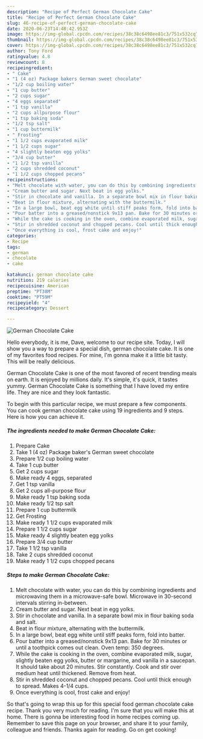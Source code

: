 ```yaml
---
description: "Recipe of Perfect German Chocolate Cake"
title: "Recipe of Perfect German Chocolate Cake"
slug: 46-recipe-of-perfect-german-chocolate-cake
date: 2020-06-23T14:48:42.953Z
image: https://img-global.cpcdn.com/recipes/38c38c6498ee81c3/751x532cq70/german-chocolate-cake-recipe-main-photo.jpg
thumbnail: https://img-global.cpcdn.com/recipes/38c38c6498ee81c3/751x532cq70/german-chocolate-cake-recipe-main-photo.jpg
cover: https://img-global.cpcdn.com/recipes/38c38c6498ee81c3/751x532cq70/german-chocolate-cake-recipe-main-photo.jpg
author: Tony Ford
ratingvalue: 4.8
reviewcount: 8
recipeingredient:
- " Cake"
- "1 (4 oz) Package bakers German sweet chocolate"
- "1/2 cup boiling water"
- "1 cup butter"
- "2 cups sugar"
- "4 eggs separated"
- "1 tsp vanilla"
- "2 cups allpurpose flour"
- "1 tsp baking soda"
- "1/2 tsp salt"
- "1 cup buttermilk"
- " Frosting"
- "1 1/2 cups evaporated milk"
- "1 1/2 cups sugar"
- "4 slightly beaten egg yolks"
- "3/4 cup butter"
- "1 1/2 tsp vanilla"
- "2 cups shredded coconut"
- "1 1/2 cups chopped pecans"
recipeinstructions:
- "Melt chocolate with water, you can do this by combining ingredients and microwaving them in a microwave-safe bowl. Microwave in 30-second intervals stirring in-between."
- "Cream butter and sugar. Next beat in egg yolks."
- "Stir in chocolate and vanilla. In a separate bowl mix in flour baking soda and salt."
- "Beat in flour mixture, alternating with the buttermilk."
- "In a large bowl, beat egg white until stiff peaks form, fold into batter."
- "Pour batter into a greased/nonstick 9x13 pan. Bake for 30 minutes or until a toothpick comes out clean. Oven temp: 350 degrees."
- "While the cake is cooking in the oven, combine evaporated milk, sugar, slightly beaten egg yolks, butter or margarine, and vanilla in a saucepan. It should take about 20 minutes. Stir constantly. Cook and stir over medium heat until thickened. Remove from heat."
- "Stir in shredded coconut and chopped pecans. Cool until thick enough to spread. Makes 4-1/4 cups."
- "Once everything is cool, frost cake and enjoy!"
categories:
- Recipe
tags:
- german
- chocolate
- cake

katakunci: german chocolate cake 
nutrition: 219 calories
recipecuisine: American
preptime: "PT38M"
cooktime: "PT59M"
recipeyield: "4"
recipecategory: Dessert

---
```



![German Chocolate Cake](https://img-global.cpcdn.com/recipes/38c38c6498ee81c3/751x532cq70/german-chocolate-cake-recipe-main-photo.jpg)

Hello everybody, it is me, Dave, welcome to our recipe site. Today, I will show you a way to prepare a special dish, german chocolate cake. It is one of my favorites food recipes. For mine, I'm gonna make it a little bit tasty. This will be really delicious.



German Chocolate Cake is one of the most favored of recent trending meals on earth. It is enjoyed by millions daily. It's simple, it's quick, it tastes yummy. German Chocolate Cake is something that I have loved my entire life. They are nice and they look fantastic.


To begin with this particular recipe, we must prepare a few components. You can cook german chocolate cake using 19 ingredients and 9 steps. Here is how you can achieve it.

<!--inarticleads1-->

##### The ingredients needed to make German Chocolate Cake:

1. Prepare  Cake
1. Take 1 (4 oz) Package baker&#39;s German sweet chocolate
1. Prepare 1/2 cup boiling water
1. Take 1 cup butter
1. Get 2 cups sugar
1. Make ready 4 eggs, separated
1. Get 1 tsp vanilla
1. Get 2 cups all-purpose flour
1. Make ready 1 tsp baking soda
1. Make ready 1/2 tsp salt
1. Prepare 1 cup buttermilk
1. Get  Frosting
1. Make ready 1 1/2 cups evaporated milk
1. Prepare 1 1/2 cups sugar
1. Make ready 4 slightly beaten egg yolks
1. Prepare 3/4 cup butter
1. Take 1 1/2 tsp vanilla
1. Take 2 cups shredded coconut
1. Make ready 1 1/2 cups chopped pecans




<!--inarticleads2-->

##### Steps to make German Chocolate Cake:

1. Melt chocolate with water, you can do this by combining ingredients and microwaving them in a microwave-safe bowl. Microwave in 30-second intervals stirring in-between.
1. Cream butter and sugar. Next beat in egg yolks.
1. Stir in chocolate and vanilla. In a separate bowl mix in flour baking soda and salt.
1. Beat in flour mixture, alternating with the buttermilk.
1. In a large bowl, beat egg white until stiff peaks form, fold into batter.
1. Pour batter into a greased/nonstick 9x13 pan. Bake for 30 minutes or until a toothpick comes out clean. Oven temp: 350 degrees.
1. While the cake is cooking in the oven, combine evaporated milk, sugar, slightly beaten egg yolks, butter or margarine, and vanilla in a saucepan. It should take about 20 minutes. Stir constantly. Cook and stir over medium heat until thickened. Remove from heat.
1. Stir in shredded coconut and chopped pecans. Cool until thick enough to spread. Makes 4-1/4 cups.
1. Once everything is cool, frost cake and enjoy!




So that's going to wrap this up for this special food german chocolate cake recipe. Thank you very much for reading. I'm sure that you will make this at home. There is gonna be interesting food in home recipes coming up. Remember to save this page on your browser, and share it to your family, colleague and friends. Thanks again for reading. Go on get cooking!
